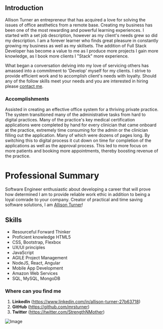 ## Introduction

Allison Turner an entrepreneur that has acquired a love for solving the issues of office aesthetics from a remote base. Creating my business has been one of the most rewarding and powerful learning experiences. I started with a set job description, however as my client's needs grew so did my description. I am a forever learner who finds great pleasure in constantly growing my business as well as my skillsets. The addition of Full Stack Developer has become a value to me as I produce more projects I gain more knowledge, as I book more clients I "Stack" more experience. 

What began a conversation delving into my love of servicing others has amassed into a commitment to 'Develop' myself for my clients. I strive to provide efficient work and to accomplish client's needs with loyalty. Should any of the follow skills meet your needs and you are interested in hiring please [contact me](https://www.linkedin.com/in/allison-turner-27b63718). 

### Accomplishments

Assisted in creating an effective office system for a thriving private practice. The system transitioned many of the administrative tasks from hard to digital practices. Many of the practice's key medical certification applications were completed by hand for every clinician that came onboard at the practice, extremely time consuming for the admin or the clinician filling out the application. Many of which were dozens of pages long. By switching this to digital process it cut down on time for completion of the applications as well as the approval process. This led to more focus on more patients and booking more appointments, thereby boosting revenue of the practice.   



# Professional Summary

 Software Engineer enthusiastic about developing a career that will prove how determined I am to provide reliable work ethic in addition to being a loyal comrade to your company. Creator of practical and time saving software solutions, I am [Allison Turner](##skills)! 

## Skills


* Resourceful Forward Thinker
* Proficient knowledge HTML5
* CSS, Bootstrap, Flexbox
* UX/UI principles
* JavaScript
* AGILE Project Management
* NodeJS, React, Angular
* Mobile App Development
* Amazon Web Services
* SQL, MySQL, MongoDB

### Where can you find me


1. **LinkedIn** (https://www.linkedin.com/in/allison-turner-27b63718)
2. **GitHub** (https://github.com/mrsturner)
3. **Twitter** (https://twitter.com/StrengthNMother)



![Image]()



